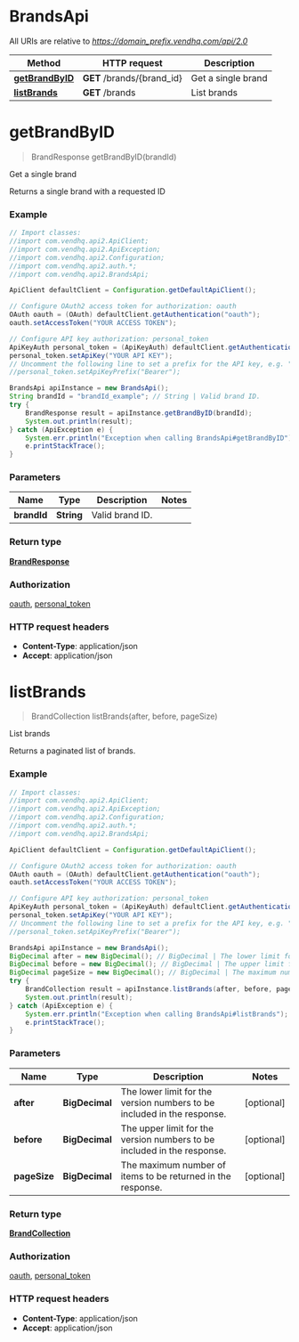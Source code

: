 # BrandsApi

All URIs are relative to *https://domain_prefix.vendhq.com/api/2.0*

Method | HTTP request | Description
------------- | ------------- | -------------
[**getBrandByID**](BrandsApi.md#getBrandByID) | **GET** /brands/{brand_id} | Get a single brand
[**listBrands**](BrandsApi.md#listBrands) | **GET** /brands | List brands


<a name="getBrandByID"></a>
# **getBrandByID**
> BrandResponse getBrandByID(brandId)

Get a single brand

Returns a single brand with a requested ID

### Example
```java
// Import classes:
//import com.vendhq.api2.ApiClient;
//import com.vendhq.api2.ApiException;
//import com.vendhq.api2.Configuration;
//import com.vendhq.api2.auth.*;
//import com.vendhq.api2.BrandsApi;

ApiClient defaultClient = Configuration.getDefaultApiClient();

// Configure OAuth2 access token for authorization: oauth
OAuth oauth = (OAuth) defaultClient.getAuthentication("oauth");
oauth.setAccessToken("YOUR ACCESS TOKEN");

// Configure API key authorization: personal_token
ApiKeyAuth personal_token = (ApiKeyAuth) defaultClient.getAuthentication("personal_token");
personal_token.setApiKey("YOUR API KEY");
// Uncomment the following line to set a prefix for the API key, e.g. "Bearer" (defaults to null)
//personal_token.setApiKeyPrefix("Bearer");

BrandsApi apiInstance = new BrandsApi();
String brandId = "brandId_example"; // String | Valid brand ID.
try {
    BrandResponse result = apiInstance.getBrandByID(brandId);
    System.out.println(result);
} catch (ApiException e) {
    System.err.println("Exception when calling BrandsApi#getBrandByID");
    e.printStackTrace();
}
```

### Parameters

Name | Type | Description  | Notes
------------- | ------------- | ------------- | -------------
 **brandId** | **String**| Valid brand ID. |

### Return type

[**BrandResponse**](BrandResponse.md)

### Authorization

[oauth](../README.md#oauth), [personal_token](../README.md#personal_token)

### HTTP request headers

 - **Content-Type**: application/json
 - **Accept**: application/json

<a name="listBrands"></a>
# **listBrands**
> BrandCollection listBrands(after, before, pageSize)

List brands

Returns a paginated list of brands.

### Example
```java
// Import classes:
//import com.vendhq.api2.ApiClient;
//import com.vendhq.api2.ApiException;
//import com.vendhq.api2.Configuration;
//import com.vendhq.api2.auth.*;
//import com.vendhq.api2.BrandsApi;

ApiClient defaultClient = Configuration.getDefaultApiClient();

// Configure OAuth2 access token for authorization: oauth
OAuth oauth = (OAuth) defaultClient.getAuthentication("oauth");
oauth.setAccessToken("YOUR ACCESS TOKEN");

// Configure API key authorization: personal_token
ApiKeyAuth personal_token = (ApiKeyAuth) defaultClient.getAuthentication("personal_token");
personal_token.setApiKey("YOUR API KEY");
// Uncomment the following line to set a prefix for the API key, e.g. "Bearer" (defaults to null)
//personal_token.setApiKeyPrefix("Bearer");

BrandsApi apiInstance = new BrandsApi();
BigDecimal after = new BigDecimal(); // BigDecimal | The lower limit for the version numbers to be included in the response.
BigDecimal before = new BigDecimal(); // BigDecimal | The upper limit for the version numbers to be included in the response.
BigDecimal pageSize = new BigDecimal(); // BigDecimal | The maximum number of items to be returned in the response.
try {
    BrandCollection result = apiInstance.listBrands(after, before, pageSize);
    System.out.println(result);
} catch (ApiException e) {
    System.err.println("Exception when calling BrandsApi#listBrands");
    e.printStackTrace();
}
```

### Parameters

Name | Type | Description  | Notes
------------- | ------------- | ------------- | -------------
 **after** | **BigDecimal**| The lower limit for the version numbers to be included in the response. | [optional]
 **before** | **BigDecimal**| The upper limit for the version numbers to be included in the response. | [optional]
 **pageSize** | **BigDecimal**| The maximum number of items to be returned in the response. | [optional]

### Return type

[**BrandCollection**](BrandCollection.md)

### Authorization

[oauth](../README.md#oauth), [personal_token](../README.md#personal_token)

### HTTP request headers

 - **Content-Type**: application/json
 - **Accept**: application/json


